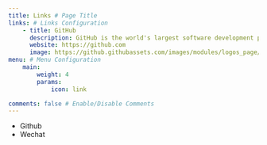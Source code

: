```yaml
---
title: Links # Page Title
links: # Links Configuration
    - title: GitHub
      description: GitHub is the world's largest software development platform.
      website: https://github.com
      image: https://github.githubassets.com/images/modules/logos_page/GitHub-Mark.png
menu: # Menu Configuration
    main:
        weight: 4
        params:
            icon: link

comments: false # Enable/Disable Comments
---
```


<!--
To use this feature, add `links` section to frontmatter.

This page's frontmatter:

```yaml
links:
  - title: GitHub
    description: GitHub is the world's largest software development platform.
    website: https://github.com
    image: https://github.githubassets.com/images/modules/logos_page/GitHub-Mark.png
  - title: TypeScript
    description: TypeScript is a typed superset of JavaScript that compiles to plain JavaScript.
    website: https://www.typescriptlang.org
    image: ts-logo-128.jpg
```

`image` field accepts both local and external images.
-->

- Github
- Wechat
